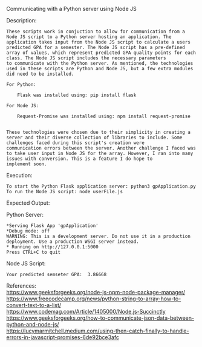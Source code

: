 Communicating with a Python server using Node JS


Description:

    These scripts work in conjuction to allow for communication from a Node JS script to a Python server hosting an application. The application takes input from the Node JS script to calculate a users
    predicted GPA for a semester. The Node JS script has a pre-defined array of values, which represent predicted GPA quality points for each class. The Node JS script includes the necessary parameters
    to communicate with the Python server. As mentioned, the technologies used in these scripts are Python and Node JS, but a few extra modules did need to be installed.

    For Python:

        Flask was installed using: pip install flask
    
    For Node JS:

        Request-Promise was installed using: npm install request-promise


    These technologies were chosen due to their simplicity in creating a server and their diverse collection of libraries to include. Some challenges faced during this script's creation were
    communication errors between the server. Another challenge I faced was to take user input in Node JS for the array. However, I ran into many issues with conversion. This is a feature I do hope to 
    implement soon. 


Execution:

    To start the Python Flask application server: python3 gpApplication.py
    To run the Node JS script: node userFile.js


Expected Output:

  Python Server:
  
    *Serving Flask App 'gpApplication'
    *Debug mode: off
    WARNING: This is a development server. Do not use it in a production deployment. Use a production WSGI server instead.
    * Running on http://127.0.0.1:5000
    Press CTRL+C to quit


  Node JS Script:
  
    Your predicted semseter GPA:  3.86668



References:    
https://www.geeksforgeeks.org/node-js-npm-node-package-manager/    
https://www.freecodecamp.org/news/python-string-to-array-how-to-convert-text-to-a-list/    
https://www.codemag.com/Article/1405000/Node.js-Succinctly    
https://www.geeksforgeeks.org/how-to-communicate-json-data-between-python-and-node-js/    
https://lucymarmitchell.medium.com/using-then-catch-finally-to-handle-errors-in-javascript-promises-6de92bce3afc    
   
